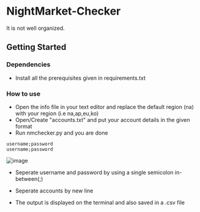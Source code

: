 # NightMarket-Checker
It is not well organized.


## Getting Started

### Dependencies

* Install all the prerequisites given in requirements.txt


### How to use

* Open the info file in your text editor and replace the default region (na) with your region (i.e na,ap,eu,ko)
* Open/Create "accounts.txt" and put your account details in the given format
* Run nmchecker.py and you are done
```
username;password
username;password
```
![image](https://user-images.githubusercontent.com/40915503/135878531-9535f116-95b0-4669-9963-e8cfac6ebe07.png)

* Seperate username and password by using a single semicolon in-between(;)
* Seperate accounts by new line


* The output is displayed on the terminal and also saved in a .csv file
